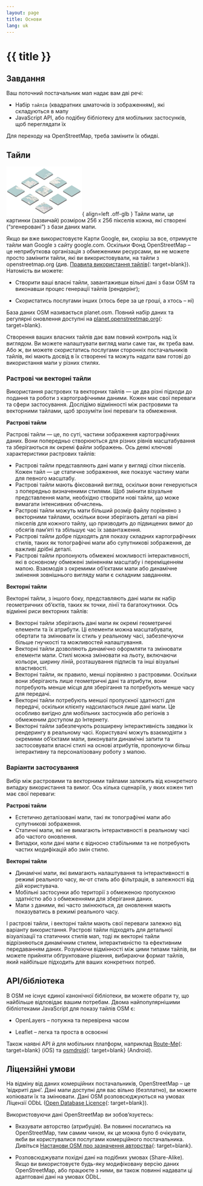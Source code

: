 ```yaml
---
layout: page
title: Основи
lang: uk
---
```


# {{ title }}

## Завдання

Ваш поточний постачальник мап надає вам дві речі:

* Набір `тайлів` (квадратних шматочків із зображенням), які складуються в мапу
* JavaScript API, або подібну бібліотеку для мобільних застосунків, щоб переглядати їх

Для переходу на OpenStreetMap, треба замінити їх обидві.

## Тайли

![Tiles](/assets/img/tiles.png){ align=left .off-glb }
Тайли мапи, це картинки (зазвичай) розміром 256 x 256 пікселів кожна, які створені (“згенеровані”) з бази даних мапи.

Якщо ви вже використовуєте Карти Google, ви, скоріш за все, отримуєте тайли мап Google з сайту google.com. Оскільки Фонд OpenStreetMap&nbsp;– це неприбуткова організація з обмеженими ресурсами, ви не можете просто замінити тайли, які ви використовували, на тайли з openstreetmap.org (див. [Правила використання тайлів](https://wiki.openstreetmap.org/wiki/Uk:Правила_використання_тайлів){: target=blank}). Натомість ви можете:

* Створити ваші власні тайли, завантаживши вільні дані з бази OSM та виконавши процес генерації тайлів (рендерінг);

* Скористатись послугами інших (хтось бере за це гроші, а хтось&nbsp;– ні)

База даних OSM називається planet.osm. Повний набір даних та регулярні оновлення доступні на [planet.openstreetmap.org](http://planet.openstreetmap.org/){: target=blank}.

Створення ваших власних тайлів дає вам повний контроль над їх виглядом. Ви можете налаштувати вигляд мапи саме так, як треба вам. Або ж, ви можете скористатись послугами сторонніх постачальників тайлів, які мають досвід в їх створенні та можуть надати вам готові до використання мапи у різних стилях.

### Растрові чи векторні тайли

Використання растрових та векторних тайлів — це два різні підходи до подання та роботи з картографічними даними. Кожен має свої переваги та сфери застосування. Дослідімо відмінності між растровими та векторними тайлами, щоб зрозуміти їхні переваги та обмеження.

**Растрові тайли**

Растрові тайли — це, по суті, частини зображення картографічних даних. Вони попередньо створюються для різних рівнів масштабування та зберігаються як окремі файли зображень. Ось деякі ключові характеристики растрових тайлів:

* Растрові тайли представляють дані мапи у вигляді сітки пікселів. Кожен тайл — це статичне зображення, яке показує частину мапи для певного масштабу.
* Растрові тайли мають фіксований вигляд, оскільки вони генеруються з попередньо визначеними стилями. Щоб змінити візуальне представлення мапи, необхідно створити нові тайли, що може вимагати інтенсивних обчислень.
* Растрові тайли можуть мати більший розмір файлу порівняно з векторними тайлами, оскільки вони зберігають деталі на рівні пікселів для кожного тайлу, що призводить до підвищених вимог до обсягів памʼяті та збільшує час їх завантаження.
* Растрові тайли добре підходять для показу складних картографічних стилів, таких як топографічні мапи або супутникові зображення, де важливі дрібні деталі.
* Растрові тайли пропонують обмежені можливості інтерактивності, які в основному обмежені зміненням масштабу і переміщенням мапою. Взаємодія з окремими обʼєктами мапи або динамічне змінення зовнішнього вигляду мапи є складним завданням.

**Векторні тайли**

Векторні тайли, з іншого боку, представляють дані мапи як набір геометричних обʼєктів, таких як точки, лінії та багатокутники. Ось відмінні риси векторних тайлів:

* Векторні тайли зберігають дані мапи як окремі геометричні елементи та їх атрибути. Ці елементи можна масштабувати, обертати та змінювати їх стиль у реальному часі, забезпечуючи більше гнучкості та можливостей налаштування.
* Векторні тайли дозволяють динамічно оформляти та змінювати елементи мапи. Стилі можна змінювати на льоту, включаючи кольори, ширину ліній, розташування підписів та інші візуальні властивості.
* Векторні тайли, як правило, менші порівняно з растровими. Оскільки вони зберігають лише геометричні дані та атрибути, вони потребують менше місця для зберігання та потребують менше часу для передачі.
* Векторні тайли потребують меншої пропускної здатності для передачі, оскільки клієнту надсилаються лише дані мапи. Це особливо вигідно для мобільних застосунків або регіонів з обмеженим доступом до Інтернету.
* Векторні тайли забезпечують розширену інтерактивність завдяки їх рендерингу в реальному часі. Користувачі можуть взаємодіяти з окремими обʼєктами мапи, виконувати динамічні запити та застосовувати власні стилі на основі атрибутів, пропонуючи більш інтерактивну та персоналізовану роботу з мапою.

### Варіанти застосування

Вибір між растровими та векторними тайлами залежить від конкретного випадку використання та вимог. Ось кілька сценаріїв, у яких кожен тип має свої переваги:

**Растрові тайли**

* Естетично деталізовані мапи, такі як топографічні мапи або супутникові зображення.
* Статичні мапи, які не вимагають інтерактивності в реальному часі або частого оновлення.
* Випадки, коли дані мапи є відносно стабільними та не потребують частих модифікацій або змін стилю.

**Векторні тайли**

* Динамічні мапи, які вимагають налаштування та інтерактивності в режимі реального часу, як-от стиль або фільтрація, в залежності від дій користувача.
* Мобільні застосунки або території з обмеженою пропускною здатністю або з обмеженнями для зберігання даних.
* Мапи з даними, які часто змінюються, де оновлення мають показуватись в режимі реального часу.

І растрові тайли, і векторні тайли мають свої переваги залежно від варіанту використання. Растрові тайли підходять для детальної візуалізації та статичних стилів мап, тоді як векторні тайли відрізняються динамічним стилем, інтерактивністю та ефективним передаванням даних. Розуміючи відмінності між цими типами тайлів, ви можете прийняти обґрунтоване рішення, вибираючи формат тайлів, який найбільше підходить для ваших конкретних потреб.

## API/бібліотека

В OSM не існує єдиної канонічної бібліотеки, ви можете обрати ту, що найбільше відповідає вашим потребам. Двома найпопулярнішими бібліотеками JavaScript для показу тайлів OSM є:

* OpenLayers&nbsp;– потужна та перевірена часом

* Leaflet&nbsp;– легка та проста в освоєнні

Також наявні API й для мобільних платформ, наприклад [Route-Me](https://github.com/route-me/route-me){: target=blank} (iOS) та [osmdroid](https://github.com/osmdroid/osmdroid){: target=blank} (Android).

## Ліцензійні умови

На відміну від даних комерційних постачальників, OpenStreetMap&nbsp;– це ‘відкриті дані’. Дані мапи доступні для вас вільно (безплатно), ви можете копіювати їх та змінювати. Дані OSM розповсюджуються на умовах Ліцензії ODbL ([Open Database Licence](http://opendatacommons.org/licenses/odbl/summary/){: target=blank}).

Використовуючи дані OpenStreetMap ви зобовʼязуєтесь:

* Вказувати авторство (атрибуція). Ви повинні посилатись на OpenStreetMap, тим самим чином, як це можна було б очікувати, якби ви користувалися послугами комерційного постачальника. Дивіться [Настанови OSM про зазначення авторства](http://www.openstreetmap.org/copyright){: target=blank}.

* Розповсюджувати похідні дані на подібних умовах (Share-Alike). Якщо ви використовуєте будь-яку модифіковану версію даних OpenStreetMap, або працюєте з ними, ви також повинні надавати ці адаптовані дані на умовах ODbL.

